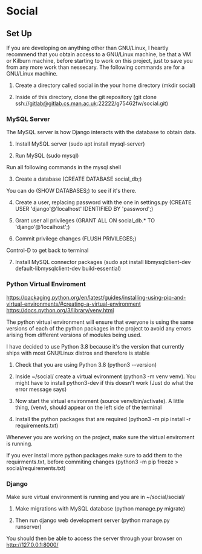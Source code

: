 # Social

## Set Up

If you are developing on anything other than GNU/Linux, I heartly recommend that you obtain access to a GNU/Linux machine, be that a VM or Kilburn machine, before starting to work on this project, just to save you from any more work than nessecary. The following commands are for a GNU/Linux machine.

1. Create a directory called social in the your home directory (mkdir social)

2. Inside of this directory, clone the git repository (git clone ssh://gitlab@gitlab.cs.man.ac.uk:22222/g75462fw/social.git)

### MySQL Server

The MySQL server is how Django interacts with the database to obtain data.

1. Install MySQL server (sudo apt install mysql-server)

2. Run MySQL (sudo mysql)

Run all following commands in the mysql shell

3. Create a database (CREATE DATABASE social_db;)

You can do (SHOW DATABASES;) to see if it's there.

4. Create a user, replacing password with the one in settings.py (CREATE USER 'django'@'localhost' IDENTIFIED BY 'password';)

5. Grant user all privileges (GRANT ALL ON social_db.* TO 'django'@'localhost';)

6. Commit privilege changes (FLUSH PRIVILEGES;)

Control-D to get back to terminal

7. Install MySQL connector packages (sudo apt install libmysqlclient-dev default-libmysqlclient-dev build-essential)

### Python Virtual Enviroment

https://packaging.python.org/en/latest/guides/installing-using-pip-and-virtual-environments/#creating-a-virtual-environment
https://docs.python.org/3/library/venv.html

The python virtual environment will ensure that everyone is using the same versions of each of the python packages in the project to avoid any errors arising from different versions of modules being used.

I have decided to use Python 3.8 because it's the version that currently ships with most GNU/Linux distros and therefore is stable

1. Check that you are using Python 3.8 (python3 --version)

2. Inside ~/social/ create a virtual evironment (python3 -m venv venv). You might have to install python3-dev if this doesn't work (Just do what the error message says)

3. Now start the virtual environment (source venv/bin/activate). A little thing, (venv), should appear on the left side of the terminal

4. Install the python packages that are required (python3 -m pip install -r requirements.txt)

Whenever you are working on the project, make sure the virtual enviroment is running.

If you ever install more python packages make sure to add them to the requirments.txt, before commiting changes (python3 -m pip freeze > social/requirements.txt)

### Django

Make sure virtual environment is running and you are in ~/social/social/

1. Make migrations with MySQL database (python manage.py migrate)

2. Then run django web development server (python manage.py runserver)

You should then be able to access the server through your browser on http://127.0.0.1:8000/
